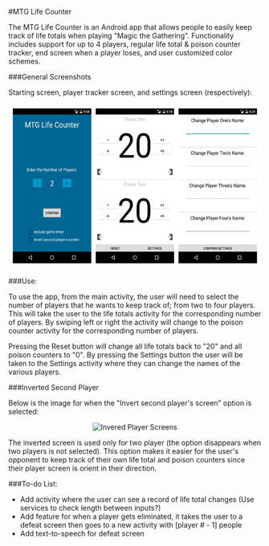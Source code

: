 #MTG Life Counter

The MTG Life Counter is an Android app that allows people to easily keep track of life totals when playing "Magic the Gathering". Functionality includes support for up to 4 players, regular life total & poison counter tracker, end screen when a player loses, and user customized color schemes.

###General Screenshots

Starting screen, player tracker screen, and settings screen (respectively):

<p align="center">
  <img src="https://github.com/markviola/android-mtg-life-counter/blob/master/images/all_types_screen.jpg?raw=true" alt="Player Screens" height="328px" width="555px"/>
</p>

###Use:

To use the app, from the main activity, the user will need to select the number of players that he wants to keep track of; from two to four players. This will take the user to the life totals activity for the corresponding number of players. By swiping left or right the activity will change to the poison counter activity for the corresponding number of players. 

Pressing the Reset button will change all life totals back to "20" and all poison counters to "0". By pressing the Settings button the user will be taken to the Settings activity where they can change the names of the various players.

###Inverted Second Player

Below is the image for when the "Invert second player's screen" option is selected:

<p align="center">
  <img src="https://github.com/markviola/android-mtg-life-counter/blob/master/images/two_player_inverted_new.jpg?raw=true" alt="Invered Player Screens" height="328px" width="185px"/>
</p>

The inverted screen is used only for two player (the option disappears when two players is not selected). This option makes it easier for the user's opponent to keep track of their own life total and poison counters since their player screen is orient in their direction. 


###To-do List:
* Add activity where the user can see a record of life total changes (Use services to check length between inputs?)
* Add feature for when a player gets eliminated, it takes the user to a defeat screen then goes to a new activity with [player # - 1] people
* Add text-to-speech for defeat screen